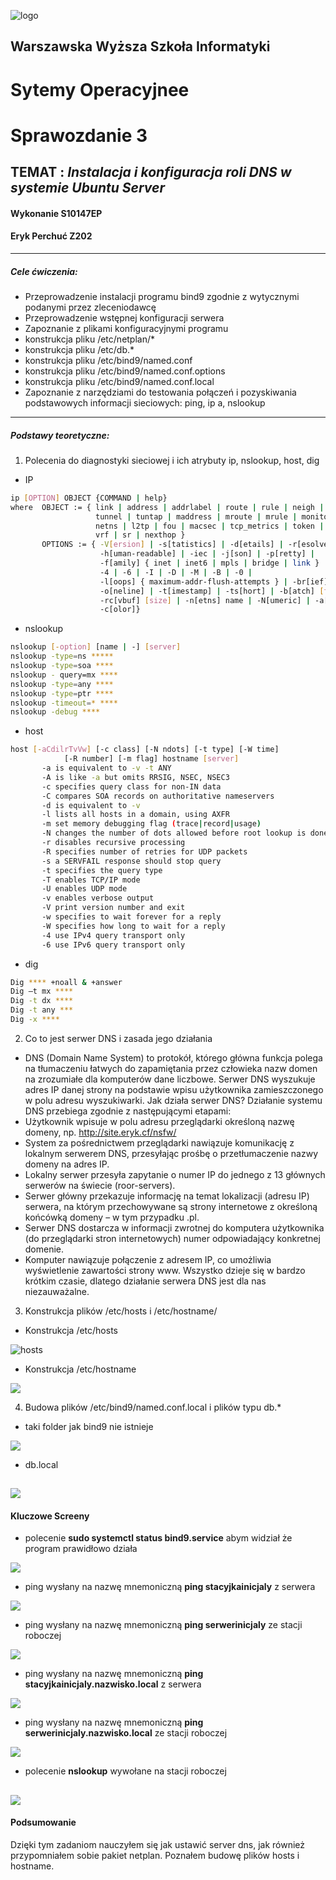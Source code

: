 ![logo](https://raw.githubusercontent.com/Ericsson2506/SO_LAB_S3/main/img/WWSI_clr.png)
## Warszawska Wyższa Szkoła Informatyki
# Sytemy Operacyjnee
# Sprawozdanie 3
## **TEMAT** : _Instalacja i konfiguracja roli DNS w systemie Ubuntu Server_

#### Wykonanie S10147EP
#### Eryk Perchuć Z202
---
##### Cele ćwiczenia:
- Przeprowadzenie instalacji programu bind9 zgodnie z wytycznymi podanymi przez zleceniodawcę
- Przeprowadzenie wstępnej konfiguracji serwera
- Zapoznanie z plikami konfiguracyjnymi programu
- konstrukcja pliku /etc/netplan/*
- konstrukcja pliku /etc/db.*
- konstrukcja pliku /etc/bind9/named.conf
- konstrukcja pliku /etc/bind9/named.conf.options
- konstrukcja pliku /etc/bind9/named.conf.local
- Zapoznanie z narzędziami do testowania połączeń i pozyskiwania podstawowych informacji sieciowych: ping, ip a, nslookup
---
##### Podstawy teoretyczne:
1. Polecenia do diagnostyki sieciowej i ich atrybuty ip, nslookup, host, dig
- IP
```sh
ip [OPTION] OBJECT {COMMAND | help}
where  OBJECT := { link | address | addrlabel | route | rule | neigh | ntable |
                   tunnel | tuntap | maddress | mroute | mrule | monitor | xfrm |
                   netns | l2tp | fou | macsec | tcp_metrics | token | netconf | ila |
                   vrf | sr | nexthop }
       OPTIONS := { -V[ersion] | -s[tatistics] | -d[etails] | -r[esolve] |
                    -h[uman-readable] | -iec | -j[son] | -p[retty] |
                    -f[amily] { inet | inet6 | mpls | bridge | link } |
                    -4 | -6 | -I | -D | -M | -B | -0 |
                    -l[oops] { maximum-addr-flush-attempts } | -br[ief] |
                    -o[neline] | -t[imestamp] | -ts[hort] | -b[atch] [filename] |
                    -rc[vbuf] [size] | -n[etns] name | -N[umeric] | -a[ll] |
                    -c[olor]}
```
- nslookup

```sh
nslookup [-option] [name | -] [server]
nslookup -type=ns *****
nslookup -type=soa ****
nslookup - query=mx ****
nslookup -type=any ****
nslookup -type=ptr ****
nslookup -timeout=* ****
nslookup -debug ****
```
 - host
```sh
host [-aCdilrTvVw] [-c class] [-N ndots] [-t type] [-W time]
            [-R number] [-m flag] hostname [server]
       -a is equivalent to -v -t ANY
       -A is like -a but omits RRSIG, NSEC, NSEC3
       -c specifies query class for non-IN data
       -C compares SOA records on authoritative nameservers
       -d is equivalent to -v
       -l lists all hosts in a domain, using AXFR
       -m set memory debugging flag (trace|record|usage)
       -N changes the number of dots allowed before root lookup is done
       -r disables recursive processing
       -R specifies number of retries for UDP packets
       -s a SERVFAIL response should stop query
       -t specifies the query type
       -T enables TCP/IP mode
       -U enables UDP mode
       -v enables verbose output
       -V print version number and exit
       -w specifies to wait forever for a reply
       -W specifies how long to wait for a reply
       -4 use IPv4 query transport only
       -6 use IPv6 query transport only
```
- dig
```sh
Dig **** +noall & +answer
Dig –t mx ****
Dig -t dx ****
Dig -t any ***
Dig -x ****
```
2. Co to jest serwer DNS i zasada jego działania
- DNS (Domain Name System) to protokół, którego główna funkcja polega na tłumaczeniu łatwych do zapamiętania przez człowieka nazw domen na zrozumiałe dla komputerów dane liczbowe. Serwer DNS wyszukuje adres IP danej strony na podstawie wpisu użytkownika zamieszczonego w polu adresu wyszukiwarki.
Jak działa serwer DNS?
Działanie systemu DNS przebiega zgodnie z następującymi etapami:
- Użytkownik wpisuje w polu adresu przeglądarki określoną nazwę domeny, np. http://site.eryk.cf/nsfw/
- System za pośrednictwem przeglądarki nawiązuje komunikację z lokalnym serwerem DNS, przesyłając prośbę o przetłumaczenie nazwy domeny na adres IP.
- Lokalny serwer przesyła zapytanie o numer IP do jednego z 13 głównych serwerów na świecie (roor-servers).
- Serwer główny przekazuje informację na temat lokalizacji (adresu IP) serwera, na którym przechowywane są strony internetowe z określoną końcówką domeny – w tym przypadku .pl.
- Serwer DNS dostarcza w informacji zwrotnej do komputera użytkownika (do przeglądarki stron internetowych) numer odpowiadający konkretnej domenie.
- Komputer nawiązuje połączenie z adresem IP, co umożliwia wyświetlenie zawartości strony www. Wszystko dzieje się w bardzo krótkim czasie, dlatego działanie serwera DNS jest dla nas niezauważalne.

3. Konstrukcja plików /etc/hosts i /etc/hostname/
- Konstrukcja /etc/hosts

![hosts](https://raw.githubusercontent.com/Ericsson2506/SO_LAB_S3/main/img/hosts.png)
- Konstrukcja /etc/hostname

![](https://raw.githubusercontent.com/Ericsson2506/SO_LAB_S3/main/img/hostname.png)

4. Budowa plików /etc/bind9/named.conf.local i plików typu db.*
- taki folder jak bind9 nie istnieje

![](https://raw.githubusercontent.com/Ericsson2506/SO_LAB_S3/main/img/bind9.png)
- db.local

![](https://raw.githubusercontent.com/Ericsson2506/SO_LAB_S3/main/img/db_local.png)
---
#### Kluczowe Screeny
- polecenie **sudo systemctl status bind9.service** abym widział że program prawidłowo działa

![](https://raw.githubusercontent.com/Ericsson2506/SO_LAB_S3/main/img/bind9_service.png)
- ping wysłany na nazwę mnemoniczną **ping stacyjkainicjaly** z serwera

![](https://raw.githubusercontent.com/Ericsson2506/SO_LAB_S3/main/img/stacyjkaep.png)
- ping wysłany na nazwę mnemoniczną **ping serwerinicjaly** ze stacji roboczej

![](https://raw.githubusercontent.com/Ericsson2506/SO_LAB_S3/main/img/serverep.png)
- ping wysłany na nazwę mnemoniczną **ping stacyjkainicjaly.nazwisko.local** z serwera

![](https://raw.githubusercontent.com/Ericsson2506/SO_LAB_S3/main/img/stacyjkaep1.png)
- ping wysłany na nazwę mnemoniczną **ping serwerinicjaly.nazwisko.local** ze stacji roboczej

![](https://raw.githubusercontent.com/Ericsson2506/SO_LAB_S3/main/img/serverep1.png)
- polecenie **nslookup** wywołane na stacji roboczej

![](https://raw.githubusercontent.com/Ericsson2506/SO_LAB_S3/main/img/nslookup.png)
---
#### Podsumowanie
Dzięki tym zadaniom nauczyłem się jak ustawić server dns, jak również przypomniałem sobie pakiet netplan. Poznałem budowę plików hosts i hostname. 
